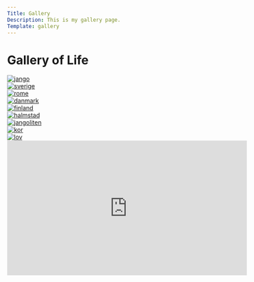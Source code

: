 ```yaml
---
Title: Gallery
Description: This is my gallery page.
Template: gallery
---
```

<div class="title-container">
    <h1 class="gallery-title">Gallery of Life</h1>

<div class="grid-container-gallery">

<div class="gallery-item">
    <!-- Picture 1 -->
    <picture>
        <a href="%base_url%?assets/img/jango.jpeg">
            <source media="(min-width : 668px)" srcset="image/jango.jpeg">
            <source media="(min-width 376px)" srcset="image/jango.jpeg?w=667&q=70">
            <img src="image/jango.jpeg?w375&q=70" class="jango" alt="jango">
        </a>
    </picture>
</div>

<div class="gallery-item">
    <!-- Picture 2 -->
    <picture>
        <a href="%base_url%?assets/img/sverige.jpeg">
            <source media="(min-width : 668px)" srcset="image/sverige.jpeg">
            <source media="(min-width 376px)" srcset="image/sverige.jpeg?w=667&q=70">
            <img src="image/sverige.jpeg?w375&q=70" class="sverige" alt="sverige">
        </a>
    </picture>
</div>

<div class="gallery-item">
    <!-- Picture 3 -->
    <picture>
        <a href="%base_url%?assets/img/rome.jpg">
            <source media="(min-width : 668px)" srcset="image/rome.jpg">
            <source media="(min-width 376px)" srcset="image/rome.jpg?w=667&q=70">
            <img src="image/rome.jpg?w375&q=70" class="rome" alt="rome">
        </a>
    </picture>
</div>

<div class="gallery-item">
    <!-- Picture 4 -->
    <picture>
        <a href="%base_url%?assets/img/danmark.jpeg">
            <source media="(min-width : 668px)" srcset="image/danmark.jpeg">
            <source media="(min-width 376px)" srcset="image/danmark.jpeg?w=667&q=70">
            <img src="image/danmark.jpeg?w375&q=70" class="danmark" alt="danmark">
        </a>
    </picture>
</div>

<div class="gallery-item">
    <!-- Picture 5 -->
    <picture>
        <a href="%base_url%?assets/img/finland.jpg">
            <source media="(min-width : 668px)" srcset="image/finland.jpg">
            <source media="(min-width 376px)" srcset="image/finland.jpg?w=667&q=70">
            <img src="image/finland.jpg?w375&q=70" class="finland" alt="finland">
        </a>
    </picture>
</div>

<div class="gallery-item">
    <!-- Picture 6 -->
    <picture>
        <a href="%base_url%?assets/img/halmstad.jpeg">
            <source media="(min-width : 668px)" srcset="image/halmstad.jpeg">
            <source media="(min-width 376px)" srcset="image/halmstad.jpeg?w=667&q=70">
            <img src="image/halmstad.jpeg?w375&q=70" class="halmstad" alt="halmstad">
        </a>
    </picture>
</div>

<div class="gallery-item">
    <!-- Picture 7 -->
    <picture>
        <a href="%base_url%?assets/img/jangoliten.jpeg">
            <source media="(min-width : 668px)" srcset="image/jangoliten.jpeg">
            <source media="(min-width 376px)" srcset="image/jangoliten.jpeg?w=667&q=70">
            <img src="image/jangoliten.jpeg?w375&q=70" class="jangoliten" alt="jangoliten">
        </a>
    </picture>
</div>

<div class="gallery-item">
    <!-- Picture 8 -->
    <picture>
        <a href="%base_url%?assets/img/kor.jpeg">
            <source media="(min-width : 668px)" srcset="image/kor.jpeg">
            <source media="(min-width 376px)" srcset="image/kor.jpeg?w=667&q=70">
            <img src="image/kor.jpeg?w375&q=70" class="kor" alt="kor">
        </a>
    </picture>
</div>

<div class="gallery-item">
    <!-- Picture 9 -->
    <picture>
        <a href="%base_url%?assets/img/lov.jpeg">
            <source media="(min-width : 668px)" srcset="image/lov.jpeg">
            <source media="(min-width 376px)" srcset="image/lov.jpeg?w=667&q=70">
            <img src="image/lov.jpeg?w375&q=70" class="lov" alt="lov">
        </a>
    </picture>
</div>

</div>

<div class="youtube-embed">
    <iframe width="560" height="315" src="https://www.youtube.com/embed/s3nEAmt5AZ8?si=mrRLCM3pJXzmr62H" title="YouTube video player" frameborder="0" allow="accelerometer; autoplay; clipboard-write; encrypted-media; gyroscope; picture-in-picture; web-share" allowfullscreen></iframe>
</div>
